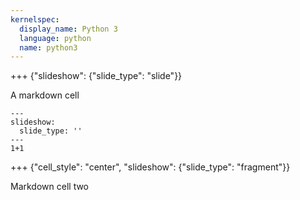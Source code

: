 ```yaml
---
kernelspec:
  display_name: Python 3
  language: python
  name: python3
---
```


+++ {"slideshow": {"slide_type": "slide"}}

A markdown cell

```{code-cell} ipython3
---
slideshow:
  slide_type: ''
---
1+1
```

+++ {"cell_style": "center", "slideshow": {"slide_type": "fragment"}}

Markdown cell two
